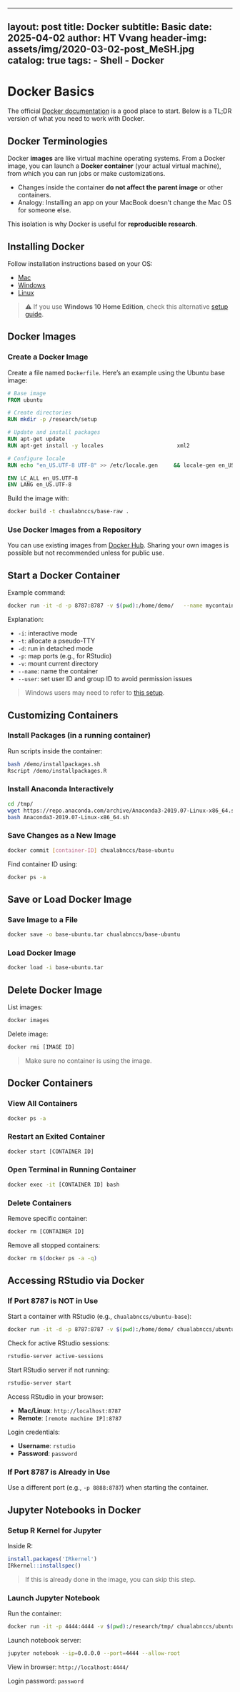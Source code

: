 
---
layout:     post
title:      Docker
subtitle:   Basic
date:       2025-04-02
author:     HT Vvang
header-img: assets/img/2020-03-02-post_MeSH.jpg
catalog: true
tags:
    - Shell
    - Docker
---


# Docker Basics

The official [Docker documentation](https://docs.docker.com/get-started/) is a good place to start. Below is a TL;DR version of what you need to work with Docker.

## Docker Terminologies

Docker **images** are like virtual machine operating systems. From a Docker image, you can launch a **Docker container** (your actual virtual machine), from which you can run jobs or make customizations.

- Changes inside the container **do not affect the parent image** or other containers.
- Analogy: Installing an app on your MacBook doesn't change the Mac OS for someone else.

This isolation is why Docker is useful for **reproducible research**.

## Installing Docker

Follow installation instructions based on your OS:

- [Mac](https://hub.docker.com/editions/community/docker-ce-desktop-mac)
- [Windows](https://hub.docker.com/editions/community/docker-ce-desktop-windows)
- [Linux](https://hub.docker.com/editions/community/docker-ce-server-ubuntu)

> ⚠️ If you use **Windows 10 Home Edition**, check this alternative [setup guide](dockertoolboxinstallation).

## Docker Images

### Create a Docker Image

Create a file named `Dockerfile`. Here’s an example using the Ubuntu base image:

```Dockerfile
# Base image
FROM ubuntu

# Create directories
RUN mkdir -p /research/setup

# Update and install packages
RUN apt-get update
RUN apt-get install -y locales                       xml2                       libcurl4-openssl-dev                       libxml2-dev                       libssl-dev                       ed                       less                       wget                       ca-certificates                       apt-transport-https                       software-properties-common                       gsfonts                       gnupg2                       vim-tiny

# Configure locale
RUN echo "en_US.UTF-8 UTF-8" >> /etc/locale.gen     && locale-gen en_US.utf8     && /usr/sbin/update-locale LANG=en_US.UTF-8

ENV LC_ALL en_US.UTF-8
ENV LANG en_US.UTF-8
```

Build the image with:

```bash
docker build -t chualabnccs/base-raw .
```

### Use Docker Images from a Repository

You can use existing images from [Docker Hub](https://hub.docker.com/). Sharing your own images is possible but not recommended unless for public use.

## Start a Docker Container

Example command:

```bash
docker run -it -d -p 8787:8787 -v $(pwd):/home/demo/   --name mycontainer --user $(id -u):$(id -g) chualabnccs/base-raw bash
```

Explanation:
- `-i`: interactive mode
- `-t`: allocate a pseudo-TTY
- `-d`: run in detached mode
- `-p`: map ports (e.g., for RStudio)
- `-v`: mount current directory
- `--name`: name the container
- `--user`: set user ID and group ID to avoid permission issues

> Windows users may need to refer to [this setup](dockertoolboxinstallation).

## Customizing Containers

### Install Packages (in a running container)

Run scripts inside the container:

```bash
bash /demo/installpackages.sh
Rscript /demo/installpackages.R
```

### Install Anaconda Interactively

```bash
cd /tmp/
wget https://repo.anaconda.com/archive/Anaconda3-2019.07-Linux-x86_64.sh
bash Anaconda3-2019.07-Linux-x86_64.sh
```

### Save Changes as a New Image

```bash
docker commit [container-ID] chualabnccs/base-ubuntu
```

Find container ID using:

```bash
docker ps -a
```

## Save or Load Docker Image

### Save Image to a File

```bash
docker save -o base-ubuntu.tar chualabnccs/base-ubuntu
```

### Load Docker Image

```bash
docker load -i base-ubuntu.tar
```

## Delete Docker Image

List images:

```bash
docker images
```

Delete image:

```bash
docker rmi [IMAGE ID]
```
> Make sure no container is using the image.

## Docker Containers

### View All Containers

```bash
docker ps -a
```

### Restart an Exited Container

```bash
docker start [CONTAINER ID]
```

### Open Terminal in Running Container

```bash
docker exec -it [CONTAINER ID] bash
```

### Delete Containers

Remove specific container:

```bash
docker rm [CONTAINER ID]
```

Remove all stopped containers:

```bash
docker rm $(docker ps -a -q)
```

## Accessing RStudio via Docker

### If Port 8787 is NOT in Use

Start a container with RStudio (e.g., `chualabnccs/ubuntu-base`):

```bash
docker run -it -d -p 8787:8787 -v $(pwd):/home/demo/ chualabnccs/ubuntu-base bash
```

Check for active RStudio sessions:

```bash
rstudio-server active-sessions
```

Start RStudio server if not running:

```bash
rstudio-server start
```

Access RStudio in your browser:

- **Mac/Linux**: `http://localhost:8787`
- **Remote**: `[remote machine IP]:8787`

Login credentials:
- **Username**: `rstudio`
- **Password**: `password`

### If Port 8787 is Already in Use

Use a different port (e.g., `-p 8888:8787`) when starting the container.

## Jupyter Notebooks in Docker

### Setup R Kernel for Jupyter

Inside R:

```r
install.packages('IRkernel')
IRkernel::installspec()
```

> If this is already done in the image, you can skip this step.

### Launch Jupyter Notebook

Run the container:

```bash
docker run -it -p 4444:4444 -v $(pwd):/research/tmp/ chualabnccs/ubuntu-boutros bash
```

Launch notebook server:

```bash
jupyter notebook --ip=0.0.0.0 --port=4444 --allow-root
```

View in browser: `http://localhost:4444/`

Login password: `password`
